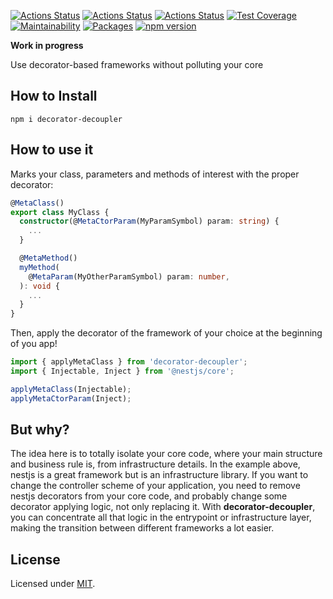 [![Actions Status](https://github.com/Codibre/decorator-decoupler/workflows/build/badge.svg)](https://github.com/Codibre/decorator-decoupler/actions)
[![Actions Status](https://github.com/Codibre/decorator-decoupler/workflows/test/badge.svg)](https://github.com/Codibre/decorator-decoupler/actions)
[![Actions Status](https://github.com/Codibre/decorator-decoupler/workflows/lint/badge.svg)](https://github.com/Codibre/decorator-decoupler/actions)
[![Test Coverage](https://api.codeclimate.com/v1/badges/65e41e3018643f28168e/test_coverage)](https://codeclimate.com/github/Codibre/decorator-decoupler/test_coverage)
[![Maintainability](https://api.codeclimate.com/v1/badges/65e41e3018643f28168e/maintainability)](https://codeclimate.com/github/Codibre/decorator-decoupler/maintainability)
[![Packages](https://david-dm.org/Codibre/decorator-decoupler.svg)](https://david-dm.org/Codibre/decorator-decoupler)
[![npm version](https://badge.fury.io/js/decorator-decoupler.svg)](https://badge.fury.io/js/decorator-decoupler)

**Work in progress**

Use decorator-based frameworks without polluting your core

## How to Install

```
npm i decorator-decoupler
```

## How to use it
Marks your class, parameters and methods of interest with the proper decorator:

```ts
@MetaClass()
export class MyClass {
  constructor(@MetaCtorParam(MyParamSymbol) param: string) {
    ...
  }

  @MetaMethod()
  myMethod(
    @MetaParam(MyOtherParamSymbol) param: number,
  ): void {
    ...
  }
}
```

Then, apply the decorator of the framework of your choice at the beginning of you app!

```ts
import { applyMetaClass } from 'decorator-decoupler';
import { Injectable, Inject } from '@nestjs/core';

applyMetaClass(Injectable);
applyMetaCtorParam(Inject);
```

## But why?

The idea here is to totally isolate your core code, where your main structure and business rule is, from infrastructure details.
In the example above, nestjs is a great framework but is an infrastructure library. If you want to change the controller scheme of your
application, you need to remove nestjs decorators from your core code, and probably change some decorator applying logic, not only
replacing it.
With **decorator-decoupler**, you can concentrate all that logic in the entrypoint or infrastructure layer, making the transition between different frameworks a lot easier.

## License

Licensed under [MIT](https://en.wikipedia.org/wiki/MIT_License).
